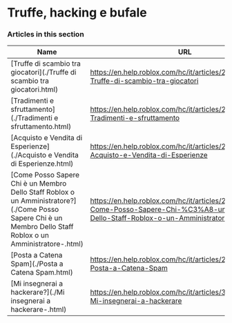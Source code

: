 # Truffe, hacking e bufale  
### Articles in this section
Name|URL
-|-
[Truffe di scambio tra giocatori](./Truffe di scambio tra giocatori.html) |https://en.help.roblox.com/hc/it/articles/203312390-Truffe-di-scambio-tra-giocatori
[Tradimenti e sfruttamento](./Tradimenti e sfruttamento.html) |https://en.help.roblox.com/hc/it/articles/203312450-Tradimenti-e-sfruttamento
[Acquisto e Vendita di Esperienze](./Acquisto e Vendita di Esperienze.html) |https://en.help.roblox.com/hc/it/articles/203313980-Acquisto-e-Vendita-di-Esperienze
[Come Posso Sapere Chi è un Membro Dello Staff Roblox o un Amministratore?](./Come Posso Sapere Chi è un Membro Dello Staff Roblox o un Amministratore-.html) |https://en.help.roblox.com/hc/it/articles/203313360-Come-Posso-Sapere-Chi-%C3%A8-un-Membro-Dello-Staff-Roblox-o-un-Amministratore
[Posta a Catena Spam](./Posta a Catena Spam.html) |https://en.help.roblox.com/hc/it/articles/203312510-Posta-a-Catena-Spam
[Mi insegnerai a hackerare?](./Mi insegnerai a hackerare-.html) |https://en.help.roblox.com/hc/it/articles/360000242306-Mi-insegnerai-a-hackerare
